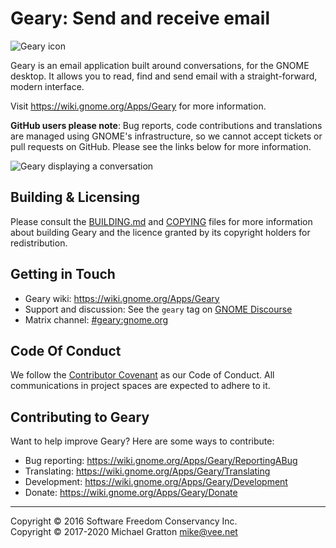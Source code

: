 
Geary: Send and receive email
=============================

![Geary icon](https://gitlab.gnome.org/GNOME/geary/raw/HEAD/icons/hicolor/scalable/apps/org.gnome.Geary.svg)

Geary is an email application built around conversations, for the
GNOME desktop. It allows you to read, find and send email with a
straight-forward, modern interface.

Visit https://wiki.gnome.org/Apps/Geary for more information.

**GitHub users please note**: Bug reports, code contributions and
translations are managed using GNOME's infrastructure, so we cannot
accept tickets or pull requests on GitHub. Please see the links below
for more information.

![Geary displaying a conversation](https://static.gnome.org/appdata/geary/geary-40-main-window.png)

Building & Licensing
--------------------

Please consult the [BUILDING.md](./BUILDING.md) and
[COPYING](./COPYING) files for more information about building Geary
and the licence granted by its copyright holders for redistribution.

Getting in Touch
----------------

 * Geary wiki: https://wiki.gnome.org/Apps/Geary
 * Support and discussion: See the `geary` tag on [GNOME Discourse](https://discourse.gnome.org/tags/c/applications/7/geary)
 * Matrix channel: [#geary:gnome.org](https://gnome.element.io/#/room/#geary:gnome.org)

Code Of Conduct
---------------

We follow the [Contributor Covenant](./code-of-conduct.md) as our
Code of Conduct. All communications in project spaces are expected to
adhere to it.

Contributing to Geary
---------------------

Want to help improve Geary? Here are some ways to contribute:

 * Bug reporting: https://wiki.gnome.org/Apps/Geary/ReportingABug
 * Translating:   https://wiki.gnome.org/Apps/Geary/Translating
 * Development:   https://wiki.gnome.org/Apps/Geary/Development
 * Donate:        https://wiki.gnome.org/Apps/Geary/Donate

---
Copyright © 2016 Software Freedom Conservancy Inc.  
Copyright © 2017-2020 Michael Gratton <mike@vee.net>
